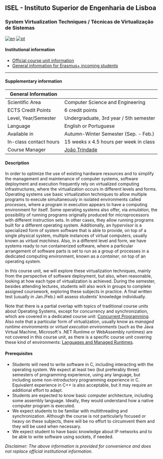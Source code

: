 ## ISEL - Instituto Superior de Engenharia de Lisboa
### System Virtualization Techniques / Técnicas de Virtualização de Sistemas
[![en](https://img.shields.io/badge/lang-en-red.svg)](https://github.com/isel-leic-tvs)
[![pt](https://img.shields.io/badge/lang-pt-green.svg)](https://github.com/isel-leic-tvs/.github/blob/main/profile/README.pt.md)

#### Institutional information
* [Official course unit information](https://www.isel.pt/en/leic/systems-virtualization-techniques)
* [General information for Erasmus+ incoming students](https://www.isel.pt/en/ensino/programas-de-mobilidade/erasmus-alunos-incoming/informacoes-gerais)

---

#### Supplementary information

| General Information    |                                               |
|------------------------|-----------------------------------------------|
| Scientific Area        | Computer Science and Engineering              |
| ECTS Credit Points     | 6 credit points                               |
| Level, Year/Semester   | Undergraduate, 3rd year / 5th semester        |
| Language               | English or Portuguese                         |
| Available in           | Autumn-Winter Semester (Sep. - Feb.)          |
| In-class contact hours | 15 weeks x 4.5 hours per week in class        |
| Course Manager         | [João Trindade](mailto:joao.trindade@isel.pt) |

#### Description
In order to optimize the use of existing hardware resources and to simplify the management and maintenance of computer systems, software deployment and execution frequently rely on virtualized computing infrastructures, where the virtualization occurs in different levels and forms. Operating systems use basic virtualization techniques to allow multiple programs to execute simultaneously in isolated environments called *processes*, where a program in execution appears to have a computing environment for itself. Some operating systems also offer, via *emulation*, the possibility of running programs originally produced for microprocessors with different instruction sets. In other cases, they allow running programs built for a different operating system. Additionally, an *hypervisor* is a specialized form of system software that is able to provide, on top of a single physical system, multiple instances of virtual computers, usually known as *virtual machines*. Also, in a different level and form, we have systems ready to run containerized software, where a particular arrangement of software parts is set to run as a group of processes in a dedicated computing environment, known as a *container*, on top of an operating system.

In this course unit, we will explore these virtualization techniques, mainly from the perspective of software deployment, but also, when reasonable, looking at how each type of virtualization is achieved. During the semester, besides attending lectures, students will also work in groups to complete assigned coursework, exploring these subjects in practice. A final written test (usually in Jan./Feb.) will assess students' knowledge individually.

Note that there is a partial overlap with topics of traditional course units about Operating Systems, except for concurrency and synchronization, which are covered in a dedicated course unit: [Concurrent Programming](https://www.isel.pt/en/leic/concurrent-programming). Also note that a particular form of virtualization, usually know as *managed runtime environments* or *virtual execution environments* (such as the Java Virtual Machine, Microsoft's .NET Runtime or WebAssembly runtimes) are not covered in this course unit, as there is a specific course unit covering these kind of environments: [Languages and Managed Runtimes](https://github.com/isel-leic-ave/info/blob/main/README.md).

#### Prerequisites
* Students will need to write software in C, including interacting with the operating system. We expect at least two (but preferably three) semesters of programming experience, using any language, but including some non-introductory programming experience in C. Equivalent experience in C++ is also acceptable, but it may require an additional effort to adapt. 
* Students are expected to know basic computer architecture, including some assembly language. Ideally, they would understand how a native computer program is executed.
* We expect students to be familiar with multithreading and synchronization. Although the course is not particularly focused or heavy on these subjects, there will be no effort to circumvent them and they will be used when necessary.
* We expect student to have basic knowledge about IP networks and to be able to write software using sockets, if needed.

*Disclaimer: The above information is provided for convenience and does not replace official institutional information.*
